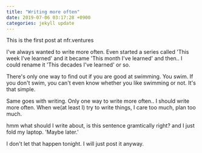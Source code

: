 ```yaml
---
title: "Writing more often"
date: 2019-07-06 03:17:28 +0900
categories: jekyll update
---
```


This is the first post at nfr.ventures

I've always wanted to write more often. Even started a series called 'This week I've learned' and it became 'This month I've learned' and then..
I could rename it 'This decades I've learned' or so.

There's only one way to find out if you are good at swimming. You swim. If you don't swim, you can't even know whether you like swimming or not.
It's that simple.

Same goes with writing. Only one way to write more often.. I should write more often.
When we(at least I) try to write things, I care too much, plan too much.

hmm what should I write about, is this sentence gramtically right?
and I just fold my laptop. 'Maybe later.'

I don't let that happen tonight. I will just post it anyway.
